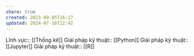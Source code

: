 ```yaml
---
share: true
created: 2023-09-05T16:17
updated: 2024-07-16T22:42
---
```

Lĩnh vực:: [[Thống kê]]
Giải pháp kỹ thuật:: [[Python]]
Giải pháp kỹ thuật:: [[Jupyter]]
Giải pháp kỹ thuật:: [[R]]